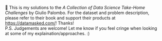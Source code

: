 :sunflower: This is my solutions to the *A Collection of Data Science Take-Home Challenges* by Giulio Palombo. For the dataset and problem description, please
refer to their book and support their products at https://datamasked.com/! Thanks!  
P.S. Judgements are welcome! Let me know if you feel cringe when looking at some of my explaination/approaches. :)
